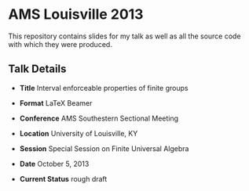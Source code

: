 AMS Louisville 2013
===================

This repository contains slides for my talk as well as all the source
code with which they were produced.

Talk Details
------------

- **Title** Interval enforceable properties of finite groups

- **Format** LaTeX Beamer

- **Conference** AMS Southestern Sectional Meeting

- **Location** University of Louisville, KY

- **Session** Special Session on Finite Universal Algebra

- **Date** October 5, 2013

- **Current Status** rough draft
